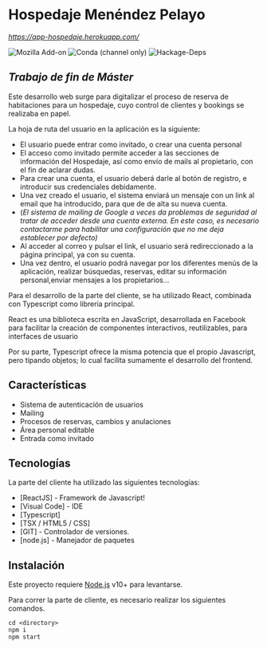 
# Hospedaje Menéndez Pelayo
_https://app-hospedaje.herokuapp.com/_

![Mozilla Add-on](https://img.shields.io/amo/dw/dustman) ![Conda (channel only)](https://img.shields.io/conda/vn/conda-forge/python) ![Hackage-Deps](https://img.shields.io/hackage-deps/v/lens)

## _Trabajo de fin de Máster_

Este desarrollo web surge para digitalizar el proceso de reserva de habitaciones para un hospedaje, cuyo control de clientes y bookings se realizaba en papel.

La hoja de ruta del usuario en la aplicación es la siguiente:

- El usuario puede entrar como invitado, o crear una cuenta personal
- El acceso como invitado permite acceder a las secciones de información del Hospedaje, así como envío de mails al propietario, con el fin de aclarar dudas.
- Para crear una cuenta, el usuario deberá darle al botón de registro, e introducir sus credenciales debidamente.
- Una vez creado el usuario, el sistema enviará un mensaje con un link al email que ha introducido, para que de de alta su nueva cuenta.
- (_El sistema de mailing de Google a veces da problemas de seguridad al tratar de acceder desde una cuenta externa. En este caso, es necesario contactarme para habilitar una configuración que no me deja establecer por defecto)_
- Al acceder al correo y pulsar el link, el usuario será redireccionado a la página principal, ya con su cuenta.
- Una vez dentro, el usuario podrá navegar por los diferentes menús de la aplicación, realizar búsquedas, reservas, editar su información personal,enviar mensajes a los propietarios...

Para el desarrollo de la parte del cliente, se ha utilizado React, combinada con Typescript como librería principal.

React es una biblioteca escrita en JavaScript, desarrollada en Facebook para facilitar la creación de componentes interactivos, reutilizables, para interfaces de usuario

Por su parte, Typescript ofrece la misma potencia que el propio Javascript, pero tipando objetos; lo cual facilita sumamente el desarrollo del frontend.


## Características

- Sistema de autenticación de usuarios
- Mailing
- Procesos de reservas, cambios y anulaciones
- Área personal editable
- Entrada como invitado

## Tecnologías

La parte del cliente ha utilizado las siguientes tecnologías:

- [ReactJS] - Framework de Javascript!
- [Visual Code] - IDE 
- [Typescript]
- [TSX / HTML5 / CSS]
- [GIT] - Controlador de versiones.
- [node.js] - Manejador de paquetes


## Instalación

Este proyecto requiere [Node.js](https://nodejs.org/) v10+ para levantarse.

Para correr la parte de cliente, es necesario realizar los siguientes comandos.

```
cd <directory>
npm i
npm start
```

